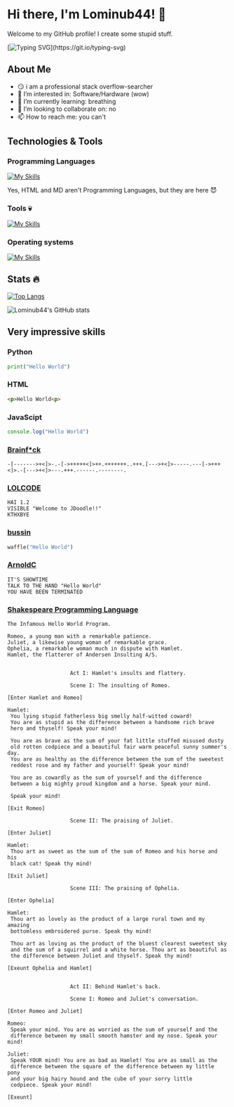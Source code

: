 # Hi there, I'm Lominub44! 👋

Welcome to my GitHub profile! I create some stupid stuff.

[![Typing SVG](https://readme-typing-svg.herokuapp.com?size=25&lines=Touch+some+grass.)](https://git.io/typing-svg)

## About Me

- 😏 i am a professional stack overflow-searcher
- 👀 I’m interested in: Software/Hardware (wow)
- 🌱 I’m currently learning: breathing
- 💞️ I’m looking to collaborate on: no
- 📫 How to reach me: you can't

## Technologies & Tools

### Programming Languages

[![My Skills](https://skillicons.dev/icons?i=py,html,css,js,md)](https://skillicons.dev)

Yes, HTML and MD aren't Programming Languages, but they are here 😈

### Tools 💀

[![My Skills](https://skillicons.dev/icons?i=github,bash,discord,vscode,sublime,stackoverflow,flask,obsidian)](https://skillicons.dev)

### Operating systems

[![My Skills](https://skillicons.dev/icons?i=windows,mint,ubuntu,apple)](https://skillicons.dev)

## Stats 🔥
[![Top Langs](https://github-readme-stats.vercel.app/api/top-langs/?username=Lominub44&layout=compact&theme=dark)](https://github.com/anuraghazra/github-readme-stats)

![Lominub44's GitHub stats](https://github-readme-stats.vercel.app/api?username=Lominub44&show_icons=true&theme=dark)

## Very impressive skills
### Python
```python
print("Hello World")
```

### HTML
```html
<p>Hello World<p>
```

### JavaScipt
```js
console.log("Hello World")
```

### [Brainf*ck](https://en.wikipedia.org/wiki/Brainfuck)
```b
-[------->+<]>-.-[->+++++<]>++.+++++++..+++.[--->+<]>-----.---[->+++<]>.-[--->+<]>---.+++.------.--------.
```

### [LOLCODE](https://en.wikipedia.org/wiki/LOLCODE)
```lol 
HAI 1.2
VISIBLE "Welcome to JDoodle!!"
KTHXBYE
```

### [bussin](https://github.com/face-hh/bussin)
```py
waffle("Hello World")
```

### [ArnoldC](https://github.com/lhartikk/ArnoldC)
```arnoldc
IT'S SHOWTIME
TALK TO THE HAND "Hello World"
YOU HAVE BEEN TERMINATED
```

### [Shakespeare Programming Language](https://en.wikipedia.org/wiki/Shakespeare_Programming_Language)
```spl
The Infamous Hello World Program.

Romeo, a young man with a remarkable patience.
Juliet, a likewise young woman of remarkable grace.
Ophelia, a remarkable woman much in dispute with Hamlet.
Hamlet, the flatterer of Andersen Insulting A/S.


                    Act I: Hamlet's insults and flattery.

                    Scene I: The insulting of Romeo.

[Enter Hamlet and Romeo]

Hamlet:
 You lying stupid fatherless big smelly half-witted coward!
 You are as stupid as the difference between a handsome rich brave
 hero and thyself! Speak your mind!

 You are as brave as the sum of your fat little stuffed misused dusty
 old rotten codpiece and a beautiful fair warm peaceful sunny summer's day. 
 You are as healthy as the difference between the sum of the sweetest 
 reddest rose and my father and yourself! Speak your mind!

 You are as cowardly as the sum of yourself and the difference
 between a big mighty proud kingdom and a horse. Speak your mind.

 Speak your mind!

[Exit Romeo]

                    Scene II: The praising of Juliet.

[Enter Juliet]

Hamlet:
 Thou art as sweet as the sum of the sum of Romeo and his horse and his
 black cat! Speak thy mind!

[Exit Juliet]

                    Scene III: The praising of Ophelia.

[Enter Ophelia]

Hamlet:
 Thou art as lovely as the product of a large rural town and my amazing
 bottomless embroidered purse. Speak thy mind!

 Thou art as loving as the product of the bluest clearest sweetest sky
 and the sum of a squirrel and a white horse. Thou art as beautiful as
 the difference between Juliet and thyself. Speak thy mind!

[Exeunt Ophelia and Hamlet]


                    Act II: Behind Hamlet's back.

                    Scene I: Romeo and Juliet's conversation.

[Enter Romeo and Juliet]

Romeo:
 Speak your mind. You are as worried as the sum of yourself and the 
 difference between my small smooth hamster and my nose. Speak your mind!

Juliet:
 Speak YOUR mind! You are as bad as Hamlet! You are as small as the
 difference between the square of the difference between my little pony
 and your big hairy hound and the cube of your sorry little
 codpiece. Speak your mind!

[Exeunt]
```



